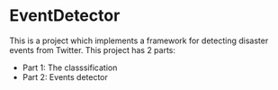 # EventDetector
This is a project which implements a framework for detecting disaster events from Twitter.
This project has 2 parts:
  - Part 1: The classsification
  - Part 2: Events detector
 
